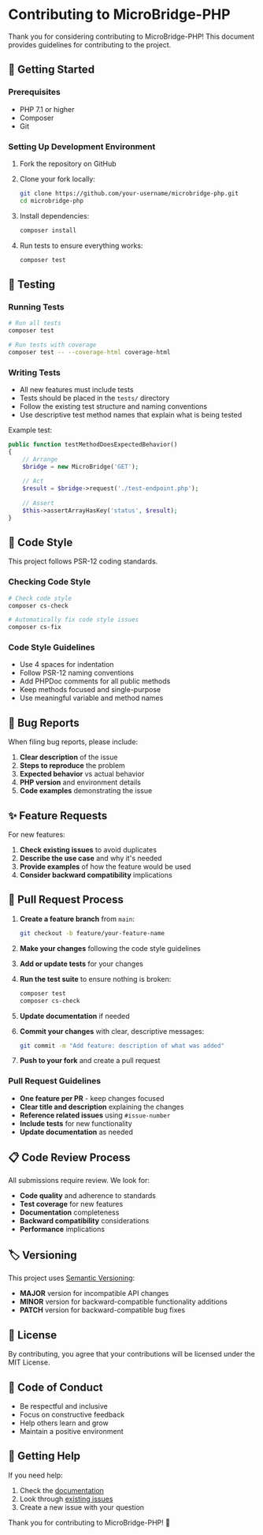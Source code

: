 # Contributing to MicroBridge-PHP

Thank you for considering contributing to MicroBridge-PHP! This document provides guidelines for contributing to the project.

## 🚀 Getting Started

### Prerequisites

- PHP 7.1 or higher
- Composer
- Git

### Setting Up Development Environment

1. Fork the repository on GitHub
2. Clone your fork locally:
   ```bash
   git clone https://github.com/your-username/microbridge-php.git
   cd microbridge-php
   ```

3. Install dependencies:
   ```bash
   composer install
   ```

4. Run tests to ensure everything works:
   ```bash
   composer test
   ```

## 🧪 Testing

### Running Tests

```bash
# Run all tests
composer test

# Run tests with coverage
composer test -- --coverage-html coverage-html
```

### Writing Tests

- All new features must include tests
- Tests should be placed in the `tests/` directory
- Follow the existing test structure and naming conventions
- Use descriptive test method names that explain what is being tested

Example test:
```php
public function testMethodDoesExpectedBehavior()
{
    // Arrange
    $bridge = new MicroBridge('GET');
    
    // Act
    $result = $bridge->request('./test-endpoint.php');
    
    // Assert
    $this->assertArrayHasKey('status', $result);
}
```

## 📝 Code Style

This project follows PSR-12 coding standards.

### Checking Code Style

```bash
# Check code style
composer cs-check

# Automatically fix code style issues
composer cs-fix
```

### Code Style Guidelines

- Use 4 spaces for indentation
- Follow PSR-12 naming conventions
- Add PHPDoc comments for all public methods
- Keep methods focused and single-purpose
- Use meaningful variable and method names

## 🐛 Bug Reports

When filing bug reports, please include:

1. **Clear description** of the issue
2. **Steps to reproduce** the problem
3. **Expected behavior** vs actual behavior
4. **PHP version** and environment details
5. **Code examples** demonstrating the issue

## ✨ Feature Requests

For new features:

1. **Check existing issues** to avoid duplicates
2. **Describe the use case** and why it's needed
3. **Provide examples** of how the feature would be used
4. **Consider backward compatibility** implications

## 🔄 Pull Request Process

1. **Create a feature branch** from `main`:
   ```bash
   git checkout -b feature/your-feature-name
   ```

2. **Make your changes** following the code style guidelines

3. **Add or update tests** for your changes

4. **Run the test suite** to ensure nothing is broken:
   ```bash
   composer test
   composer cs-check
   ```

5. **Update documentation** if needed

6. **Commit your changes** with clear, descriptive messages:
   ```bash
   git commit -m "Add feature: description of what was added"
   ```

7. **Push to your fork** and create a pull request

### Pull Request Guidelines

- **One feature per PR** - keep changes focused
- **Clear title and description** explaining the changes
- **Reference related issues** using `#issue-number`
- **Include tests** for new functionality
- **Update documentation** as needed

## 📋 Code Review Process

All submissions require review. We look for:

- **Code quality** and adherence to standards
- **Test coverage** for new features
- **Documentation** completeness
- **Backward compatibility** considerations
- **Performance** implications

## 🏷️ Versioning

This project uses [Semantic Versioning](https://semver.org/):

- **MAJOR** version for incompatible API changes
- **MINOR** version for backward-compatible functionality additions
- **PATCH** version for backward-compatible bug fixes

## 📄 License

By contributing, you agree that your contributions will be licensed under the MIT License.

## 🤝 Code of Conduct

- Be respectful and inclusive
- Focus on constructive feedback
- Help others learn and grow
- Maintain a positive environment

## 💬 Getting Help

If you need help:

1. Check the [documentation](README.md)
2. Look through [existing issues](https://github.com/lfvcodes/microbridge-php/issues)
3. Create a new issue with your question

Thank you for contributing to MicroBridge-PHP! 🎉